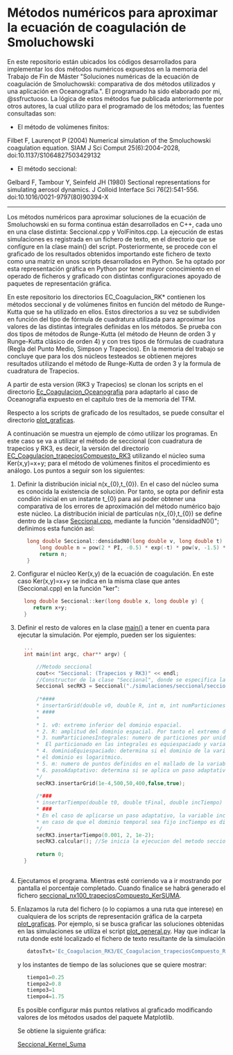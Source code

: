# Métodos numéricos para aproximar la ecuación de coagulación de Smoluchowski

En este repositorio están ubicados los códigos desarrollados para implementar los dos métodos numéricos expuestos en la memoria del Trabajo de Fin de Máster "Soluciones numéricas de la ecuación de coagulación de Smoluchowski: comparativa de dos métodos utilizados y una aplicación en Oceanografı́a.". El programado ha sido elaborado por mi, @ssfructuoso. La lógica de estos métodos fue publicada anteriormente por otros autores, la cual utilizo para el programado de los métodos; las fuentes consultadas son:

* El método de volúmenes finitos:

Filbet F, Laurençot P (2004) Numerical simulation of the Smoluchowski coagulation equation. SIAM J Sci Comput 25(6):2004–2028, doi:10.1137/S1064827503429132

* El método seccional:

Gelbard F, Tambour Y, Seinfeld JH (1980) Sectional representations for simulating aerosol dynamics. J Colloid Interface Sci 76(2):541-556. doi:10.1016/0021-9797(80)90394-X

------------------------------

Los métodos numéricos para aproximar soluciones de la ecuación de Smoluchowski en su forma continua están desarrollados en C++, cada uno en una clase distinta: Seccional.cpp y VolFinitos.cpp. La ejecución de estas simulaciones es registrada en un fichero de texto, en el directorio que se configure en la clase main() del script. Posteriormente, se procede con el graficado de los resultados obtenidos importando este fichero de texto como una matriz en unos scripts desarrollados en Python. Se ha optado por esta representación gráfica en Python por tener mayor conocimiento en el operado de ficheros y graficado con distintas configuraciones apoyado de paquetes de representación gráfica.

En este repositorio los directorios EC_Coagulacion_RK* contienen los métodos seccional y de volúmenes finitos en función del método de Runge-Kutta que se ha utilizado en ellos. Estos directorios a su vez se subdividen en función del tipo de fórmula de cuadratura utilizada para aproximar los valores de las distintas integrales definidas en los métodos. Se prueba con dos tipos de métodos de Runge-Kutta (el método de Heunn de orden 3 y Runge-Kutta clásico de orden 4) y con tres tipos de fórmulas de cuadratura (Regla del Punto Medio, Simpson y Trapecios). En la memoria del trabajo se concluye que para los dos núcleos testeados se obtienen mejores resultados utilizando el método de Runge-Kutta de orden 3 y la formula de cuadratura de Trapecios. 

A partir de esta version (RK3 y Trapecios) se clonan los scripts en el directorio [Ec_Coagulacion_Oceanografia](https://github.com/ssfructuoso/TFM_Ec_Coagulacion/tree/main/Ec_Coagulacion_Oceanografia) para adaptarlo al caso de Oceanografía expuesto en el capítulo tres de la memoria del TFM.

Respecto a los scripts de graficado de los resultados, se puede consultar el directorio [plot_graficas](https://github.com/ssfructuoso/TFM_Ec_Coagulacion/tree/main/plot_graficas).



A continuación se muestra un ejemplo de cómo utilizar los programas. En este caso se va a utilizar el método de seccional (con cuadratura de trapecios y RK3, es decir, la versión del directorio [EC_Coagulacion_trapeciosCompuesto_RK3](https://github.com/ssfructuoso/TFM_Ec_Coagulacion/tree/main/Ec_Coagulacion_RK3/EC_Coagulacion_trapeciosCompuesto_RK3) utilizando el núcleo suma Ker(x,y)=x+y; para el método de volúmenes finitos el procedimiento es análogo. Los puntos a seguir son los siguientes:

1. Definir la distribución inicial n(x_{0},t_{0}).
   En el caso del núcleo suma es conocida la existencia de solución. Por tanto, se opta por definir esta condión inicial en un instante t_{0} para así poder obtener    una comparativa de los errores de aproximación del método numérico bajo este núcleo. La distribución inicial de partículas n(x_{0},t_{0}) se define dentro de la    clase [Seccional.cpp](https://github.com/ssfructuoso/TFM_Ec_Coagulacion/blob/main/Ec_Coagulacion_RK3/EC_Coagulacion_trapeciosCompuesto_RK3/Seccional.cpp),          mediante la función "densidadN0()"; definimos esta función así:
   ```c++
      long double Seccional::densidadN0(long double v, long double t) {
          long double n = pow(2 * PI, -0.5) * exp(-t) * pow(v, -1.5) * exp(-v * 0.5 * exp(-2 * t));
          return n;
      }
   ```

2. Configurar el núcleo  Ker(x,y) de la ecuación de coagulación. En este caso Ker(x,y)=x+y se indica en la misma clase que antes (Seccional.cpp) en la función   "ker":
    ```c++
      long double Seccional::ker(long double x, long double y) {
         return x+y;
      }
    ```
    
3. Definir el resto de valores en la clase [main()](https://github.com/ssfructuoso/TFM_Ec_Coagulacion/blob/main/Ec_Coagulacion_RK3/EC_Coagulacion_trapeciosCompuesto_RK3/main.cpp) a tener en cuenta para ejecutar la simulación. Por ejemplo, pueden ser los siguientes:
    ```c++
      ...
      int main(int argc, char** argv) {

          //Metodo seccional
          cout<< "Seccional: (Trapecios y RK3)" << endl;
          //Constructor de la clase "Seccional", donde se especifica la ruta donde se genera el fichero de texto resultante de la simulacion
          Seccional secRK3 = Seccional("./simulaciones/seccional/seccional_nx100_trapeciosCompuesto_KerSUMA");
          
          /*####
          * insertarGrid(double v0, double R, int m, int numParticionesIntegrales, bool dominioEquiespaciado, bool pasoAdaptativo)
          * ####
          *
          * 1. v0: extremo inferior del dominio espacial.
          * 2. R: amplitud del dominio espacial. Por tanto el extremo derecho v_{final}=v0+R.
          * 3. numParticionesIntegrales: numero de particiones por unidad sobre el intervalo en la variable v definido en cada una de las secciones. 
          *  El particionado en las integrales es equiespaciado y variable.
          * 4. dominioEquiespaciado: determina si el dominio de la variable espacial es equiespaciado o logaritmico. Si dominioEquiespaciado=false entonces
          * el dominio es logaritmico.
          * 5. m: numero de puntos definidos en el mallado de la variable v
          * 6. pasoAdaptativo: determina si se aplica un paso adaptativo en la aproximacion temporal o no; en este caso si se ha aplicado.
          */
          secRK3.insertarGrid(1e-4,500,50,400,false,true);
            
          /*###
          * insertarTiempo(double t0, double tFinal, double incTiempo)
          * ###
          * En el caso de aplicarse un paso adaptativo, la variable incTiempo establece el máximo del salto temporal \Delta t aplicable en el metodo; 
          * en caso de que el dominio temporal sea fijo incTiempo es directamente \Delta t.
          */
          secRK3.insertarTiempo(0.001, 2, 1e-2);
          secRK3.calcular(); //Se inicia la ejecucion del metodo seccional
          
          return 0;
      }
      
    ```
    
 4. Ejecutamos el programa. Mientras esté corriendo va a ir mostrando por pantalla el porcentaje completado. Cuando finalice se habrá generado el fichero [seccional_nx100_trapeciosCompuesto_KerSUMA](https://github.com/ssfructuoso/TFM_Ec_Coagulacion/blob/main/Ec_Coagulacion_RK3/EC_Coagulacion_trapeciosCompuesto_RK3/simulaciones/seccional/seccional_nx50_trapeciosCompuesto_KerSUMA.txt).

 5. Enlazamos la ruta del fichero (o lo copiamos a una ruta que interese) en cualquiera de los scripts de representación gráfica de la carpeta [plot_graficas](https://github.com/ssfructuoso/TFM_Ec_Coagulacion/tree/main/plot_graficas). 
    Por ejemplo, si se busca graficar las soluciones obtenidas en las simulaciones se utiliza el script [plot_general.py](https://github.com/ssfructuoso/TFM_Ec_Coagulacion/blob/main/plot_graficas/plot_general.py). Hay que indicar la ruta donde esté localizado el fichero de texto resultante de la simulación
    ```python
       datosTxt='Ec_Coagulacion_RK3/EC_Coagulacion_trapeciosCompuesto_RK3/simulaciones/seccional/seccional_nx50_trapeciosCompuesto_KerSUMA.txt'
    ```
    y los instantes de tiempo de las soluciones que se quiere mostrar:
    ```python
       tiempo1=0.25
       tiempo2=0.8
       tiempo3=1
       tiempo4=1.75
    ```
    Es posible configurar más puntos relativos al graficado modificando valores de los métodos usados del paquete Matplotlib.
    
    Se obtiene la siguiente gráfica:
    
    [Seccional_Kernel_Suma](https://github.com/ssfructuoso/TFM_Ec_Coagulacion/blob/main/plot_graficas/screenshots/Ejemplo_grafica_ker_suma_seccional.png)
     
